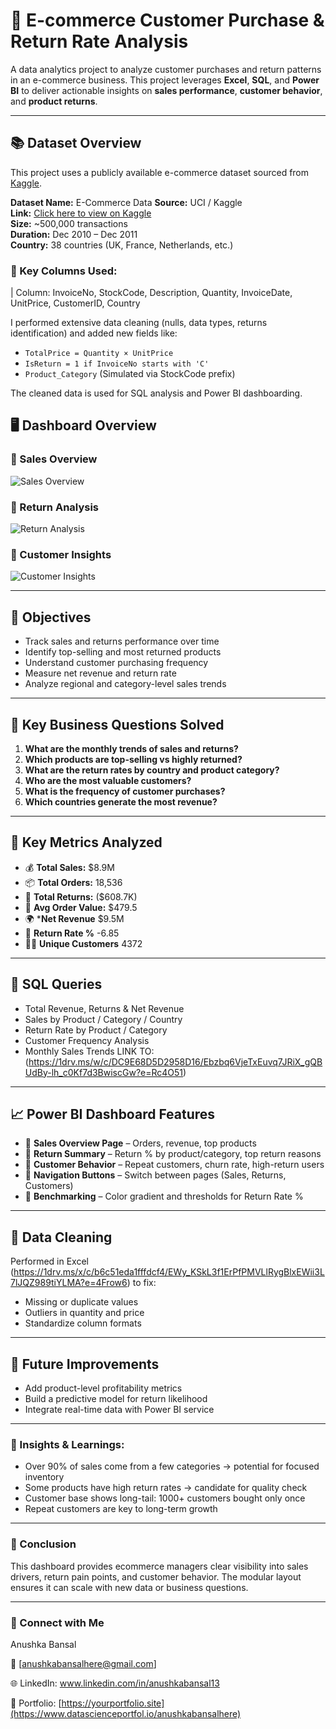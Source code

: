 # 🛒 E-commerce Customer Purchase & Return Rate Analysis

A data analytics project to analyze customer purchases and return patterns in an e-commerce business. This project leverages **Excel**, **SQL**, and **Power BI** to deliver actionable insights on **sales performance**, **customer behavior**, and **product returns**.

---


## 📚 Dataset Overview

This project uses a publicly available e-commerce dataset sourced from [Kaggle](https://www.kaggle.com/datasets).

**Dataset Name:** E-Commerce Data 
**Source:** UCI / Kaggle  
**Link:** [Click here to view on Kaggle]((https://www.kaggle.com/datasets/carrie1/ecommerce-data/data))  
**Size:** ~500,000 transactions  
**Duration:** Dec 2010 – Dec 2011  
**Country:** 38 countries (UK, France, Netherlands, etc.)

### 🧾 Key Columns Used:
| Column: InvoiceNo,
StockCode,
Description,
Quantity,
InvoiceDate,
UnitPrice,
CustomerID,
Country


I performed extensive data cleaning (nulls, data types, returns identification) and added new fields like:
- `TotalPrice = Quantity × UnitPrice`
- `IsReturn = 1 if InvoiceNo starts with 'C'`
- `Product_Category` (Simulated via StockCode prefix)

The cleaned data is used for SQL analysis and Power BI dashboarding.

## 🖥 Dashboard Overview

### 📍 Sales Overview
![Sales Overview](<img width="960" height="544" alt="Sales-Performance" src="https://github.com/user-attachments/assets/fc02975e-830b-4b1c-a63c-3add5d08914e" />
)

### 📍 Return Analysis
![Return Analysis](<img width="968" height="540" alt="Returns-Analysis" src="https://github.com/user-attachments/assets/bad81d61-de4f-4cfa-8378-fed5d221b5a7" />
)

### 📍 Customer Insights
![Customer Insights](<img width="971" height="544" alt="Customers-Insight" src="https://github.com/user-attachments/assets/c1df3c10-3b13-4126-ab6f-aed6e3661001" />
)

---



## 🎯 Objectives

- Track sales and returns performance over time
- Identify top-selling and most returned products
- Understand customer purchasing frequency
- Measure net revenue and return rate
- Analyze regional and category-level sales trends

---

## 📌 Key Business Questions Solved

1. **What are the monthly trends of sales and returns?**
2. **Which products are top-selling vs highly returned?**
3. **What are the return rates by country and product category?**
4. **Who are the most valuable customers?**
5. **What is the frequency of customer purchases?**
6. **Which countries generate the most revenue?**

---

## 📌 Key Metrics Analyzed

- 💰 **Total Sales:** $8.9M
- 📦 **Total Orders:** 18,536
- 💸 **Total Returns:** ($608.7K)
- 🧾 **Avg Order Value:** $479.5
- 🌍 ***Net Revenue** $9.5M
- 🔁 **Return Rate %** -6.85
- 🧍‍♂️ **Unique Customers** 4372


---


## 📂 SQL Queries

- Total Revenue, Returns & Net Revenue
- Sales by Product / Category / Country
- Return Rate by Product / Category
- Customer Frequency Analysis
- Monthly Sales Trends
  LINK TO:(https://1drv.ms/w/c/DC9E68D5D2958D16/Ebzbq6VjeTxEuvq7JRiX_gQBUdBy-lh_c0Kf7d3BwiscGw?e=Rc4O51)
---


## 📈 Power BI Dashboard Features

- 🔹 **Sales Overview Page** – Orders, revenue, top products
- 🔹 **Return Summary** – Return % by product/category, top return reasons
- 🔹 **Customer Behavior** – Repeat customers, churn rate, high-return users
- 🔹 **Navigation Buttons** – Switch between pages (Sales, Returns, Customers)
- 🔹 **Benchmarking** – Color gradient and thresholds for Return Rate %
 

---


## 🧹 Data Cleaning

Performed in Excel (https://1drv.ms/x/c/b6c51eda1fffdcf4/EWy_KSkL3f1ErPfPMVLlRygBlxEWii3L7lJQZ989tiYLMA?e=4Frow6) to fix:
- Missing or duplicate values
- Outliers in quantity and price
- Standardize column formats


---


## 🔁 Future Improvements

- Add product-level profitability metrics
- Build a predictive model for return likelihood
- Integrate real-time data with Power BI service


---



### 🎯 Insights & Learnings:

- Over 90% of sales come from a few categories → potential for focused inventory
- Some products have high return rates → candidate for quality check
- Customer base shows long-tail: 1000+ customers bought only once
- Repeat customers are key to long-term growth


---

### 📌 Conclusion

This dashboard provides ecommerce managers clear visibility into sales drivers, return pain points, and customer behavior. The modular layout ensures it can scale with new data or business questions.

---

### 🙌 Connect with Me
Anushka Bansal

📧 [anushkabansalhere@gmail.com]

🌐 LinkedIn: www.linkedin.com/in/anushkabansal13

📁 Portfolio: [https://yourportfolio.site](https://www.datascienceportfol.io/anushkabansalhere)



